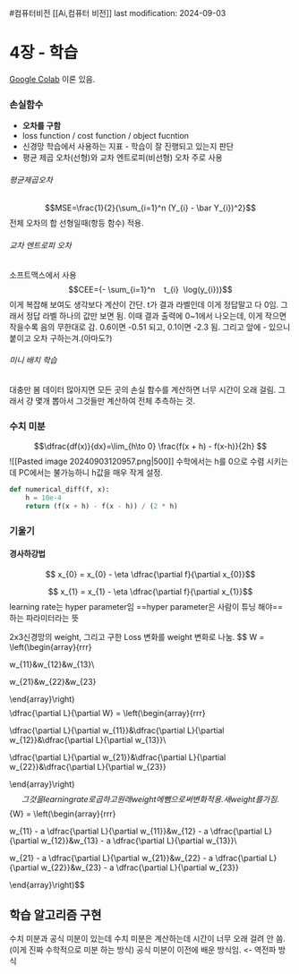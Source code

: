 #컴퓨터비전 
[[Ai,컴퓨터 비전]]
last modification: 2024-09-03

# 4장 - 학습
[Google Colab](https://colab.research.google.com/drive/1i0TRsW7-eJJeoKojiWIQmze8dR47LvBQ#scrollTo=uY09nxMXJx4_)
이론 있음.
### 손실함수
- **오차를 구함**
- loss function / cost function / object fucntion
- 신경망 학습에서 사용하는 지표 - 학습이 잘 진행되고 있는지 판단
- 평균 제곱 오차(선형)와 교차 엔트로피(비선형) 오차 주로 사용

###### 평균제곱오차
$$MSE=\frac{1}{2}{\sum_{i=1}^n (Y_{i} - \bar Y_{i})^2}$$
전체 오차의 합
선형일때(항등 함수) 적용.

###### 교차 엔트로피 오차
소프트맥스에서 사용
$$CEE={- \sum_{i=1}^n    t_{i}  \log(y_{i})}$$
이게 복잡해 보여도 생각보다 계산이 간단. t가 결과 라벨인데 이게 정답말고 다 0임. 그래서 정답 라벨 하나의 값만 보면 됨. 이때 결과 출력에 0~1에서 나오는데, 이게 작으면 작을수록 음의 무한대로 감. 0.6이면 -0.51 되고, 0.1이면 -2.3 됨. 그리고 앞에 - 있으니 붙이고 오차 구하는겨.(아마도?) 
###### 미니 배치 학습
대충만 봄
데이터 많아지면 모든 곳의 손실 함수를 계산하면 너무 시간이 오래 걸림. 그래서 걍 몇개 뽑아서 그것들만 계산하여 전체 추측하는 것.

### 수치 미분
$$\dfrac{df(x)}{dx}=\lim_{h\to 0} \frac{f(x + h) - f(x-h)}{2h} $$
![[Pasted image 20240903120957.png|500]]
수학에서는 h를 0으로 수렴 시키는데 PC에서는 불가능하니 h값을 매우 작게 설정.
```python
def numerical_diff(f, x):
    h = 10e-4
    return (f(x + h) - f(x - h)) / (2 * h)
```

### 기울기

#### 경사하강법
$$ x_{0} = x_{0} - \eta \dfrac{\partial f}{\partial x_{0}}$$

$$ x_{1} = x_{1} - \eta \dfrac{\partial f}{\partial x_{1}}$$
learning rate는 hyper parameter임
==hyper parameter은 사람이 튜닝 해야== 하는 파라미터라는 뜻


2x3신경망의 weight, 그리고 구한 Loss 변화를 weight 변화로 나눔.
$$ W = \left(\begin{array}{rrr}

w_{11}&w_{12}&w_{13}\\

w_{21}&w_{22}&w_{23}

\end{array}\right)$$
$$ \dfrac{\partial L}{\partial W} = \left(\begin{array}{rrr}

\dfrac{\partial L}{\partial w_{11}}&\dfrac{\partial L}{\partial w_{12}}&\dfrac{\partial L}{\partial w_{13}}\\

\dfrac{\partial L}{\partial w_{21}}&\dfrac{\partial L}{\partial w_{22}}&\dfrac{\partial L}{\partial w_{23}}

\end{array}\right)$$
그것을 learning rate로 곱하고 원래 weight에 뺌으로써 변화 적용. 새 weight를 가짐.
$$ {W} = \left(\begin{array}{rrr}

w_{11} - a \dfrac{\partial L}{\partial w_{11}}&w_{12} - a \dfrac{\partial L}{\partial w_{12}}&w_{13} - a \dfrac{\partial L}{\partial w_{13}}\\

w_{21} - a \dfrac{\partial L}{\partial w_{21}}&w_{22} - a \dfrac{\partial L}{\partial w_{22}}&w_{23} - a \dfrac{\partial L}{\partial w_{23}}

\end{array}\right)$$

## 학습 알고리즘 구현
수치 미분과 공식 미분이 있는데
수치 미분은 계산하는데 시간이 너무 오래 걸려 안 씀. (이게 진짜 수학적으로 미분 하는 방식)
공식 미분이 이전에 배운 방식임. <- 역전파 방식